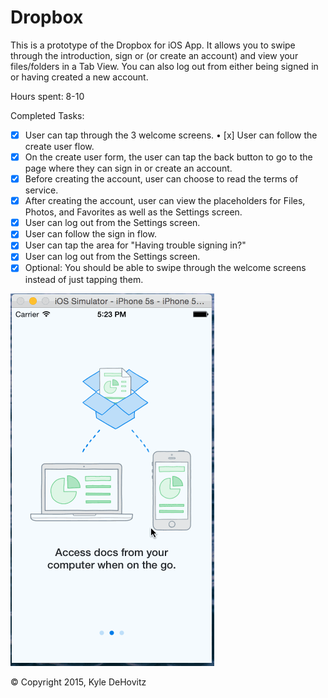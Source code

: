 # Dropbox
This is a prototype of the Dropbox for iOS App. It allows you to swipe through the introduction, sign or (or create an account)
and view your files/folders in a Tab View. You can also log out from either being signed in or having created a new account.

Hours spent: 8-10

Completed Tasks:
* [x] User can tap through the 3 welcome screens.
• [x] User can follow the create user flow.
* [x] On the create user form, the user can tap the back button to go to the page where they can sign in or create an account.
* [x] Before creating the account, user can choose to read the terms of service.
* [x] After creating the account, user can view the placeholders for Files, Photos, and Favorites as well as the Settings screen.
* [x] User can log out from the Settings screen.
* [x] User can follow the sign in flow.
* [x] User can tap the area for "Having trouble signing in?"
* [x] User can log out from the Settings screen.
* [x] Optional: You should be able to swipe through the welcome screens instead of just tapping them.

![Video Walkthrough](dropbox_push_direction.gif)

© Copyright 2015, Kyle DeHovitz



